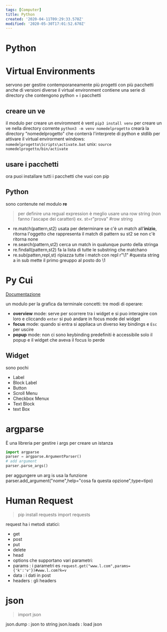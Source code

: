 ```yaml
---
tags: [Computer]
title: Python
created: '2020-04-11T09:29:33.578Z'
modified: '2020-05-30T17:01:52.670Z'
---
```


# Python

# Virtual Environments

servono per gestire contemporaneamente più progetti con più pacchetti anche di versioni diverse
il virtual environment contiene una serie di directory che contengono python + i pacchetti

## creare un ve

il modulo per creare un enviromnent è vent `pip3 install venv`
per creare un ve nella directory corrente `python3 -m venv nomedelprogetto`
crearà la directory "nomedelprogetto" che conterrà l'interprete di python e stdlib
per attivare il virtual envirorment 
windows:
`nomedelprogetto\Scripts\activate.bat`
unix:
`source nomedelprogetto/bin/activate`

## usare i pacchetti

ora puoi installare tutti i pacchetti che vuoi con pip

## Python
sono contenute nel modulo **re**
> per definire una regual expression è meglio usare una row string (non fanno l'ascape dei caratteri) ex. st=r"prova" #row string

- re.match(pattern,st2)
usata per determinare se c'è un match all'**inizio**, ritorna l'oggetto che rappresenta il match di pattern su st2 se non c'è ritorna none 
- re.search(pattern,st2)
cerca un match in qualunque punto della stringa
- re.findall(pattern,st2)
fa la lista di tutte le substring che matchano
- re.sub(patten,repl,st)
ripiazza tutte i match con repl 
r"\1" #questa string a in sub mette il primo greuppo al posto do \1

# Py Cui

[Documentazione](https://jwlodek.github.io/py_cui-docs/writing/)

un modulo per la grafica da terminale
concetti:
tre modi di operare:
- **overview** mode: serve per scorrere tra i widget e si puo interagire con loro e cliccando `enter` si può andare in focus mode del widget
- **focus** mode: quando si entra si appliaca un diverso key bindings e `Esc` per uscire 
- **popup** mode: non ci sono keybinding predefiniti è accessibile solo il popup e il widget che aveva il focus lo perde

## Widget 

sono pochi 
- Label
- Block Label
- Button
- Scroll Menu
- Checkbox Menux
- Text Block
- text Box

# argparse

È una libreria per gestire i args
per creare un istanza
```python
import argparse
parser = argparse.ArgumentParser()
# add argument
parser.parse_args()
```
per aggungere un arg is usa la funzione parser.add_argument("nome",help="cosa fa questa opzione",type=tipo)




# Human Request

> pip install requests
 import requests

request ha i metodi statici:
- get 
- post
- put
- delete
- head
- options
che supportano vari parametri:
- params : i parametri es `request.get("www.l.com",params={'k':'v'})#www.l.com?k=v` 
- data : i dati in post 
- headers : gli headers

# json

> import json

json.dump : json to string
json.loads : load json
